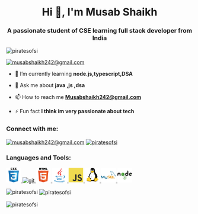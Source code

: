 <h1 align="center">Hi 👋, I'm Musab Shaikh</h1>
<h3 align="center">A passionate student of CSE learning full stack developer from India</h3>

<p align="left"> <img src="https://komarev.com/ghpvc/?username=piratesofsi&label=Profile%20views&color=0e75b6&style=flat" alt="piratesofsi" /> </p>

<p align="left"> <a href="https://twitter.com/musabshaikh242@gmail.com" target="blank"><img src="https://img.shields.io/twitter/follow/musabshaikh242@gmail.com?logo=twitter&style=for-the-badge" alt="musabshaikh242@gmail.com" /></a> </p>

- 🌱 I’m currently learning **node.js,typescript,DSA**

- 💬 Ask me about **java ,js ,dsa**

- 📫 How to reach me **Musabshaikh242@gmail.com**

- ⚡ Fun fact **I think im very passionate about tech**

<h3 align="left">Connect with me:</h3>
<p align="left">
<a href="https://twitter.com/musabshaikh242@gmail.com" target="blank"><img align="center" src="https://raw.githubusercontent.com/rahuldkjain/github-profile-readme-generator/master/src/images/icons/Social/twitter.svg" alt="musabshaikh242@gmail.com" height="30" width="40" /></a>
<a href="https://www.leetcode.com/piratesofsi" target="blank"><img align="center" src="https://raw.githubusercontent.com/rahuldkjain/github-profile-readme-generator/master/src/images/icons/Social/leet-code.svg" alt="piratesofsi" height="30" width="40" /></a>
</p>

<h3 align="left">Languages and Tools:</h3>
<p align="left"> <a href="https://www.w3schools.com/css/" target="_blank" rel="noreferrer"> <img src="https://raw.githubusercontent.com/devicons/devicon/master/icons/css3/css3-original-wordmark.svg" alt="css3" width="40" height="40"/> </a> <a href="https://git-scm.com/" target="_blank" rel="noreferrer"> <img src="https://www.vectorlogo.zone/logos/git-scm/git-scm-icon.svg" alt="git" width="40" height="40"/> </a> <a href="https://www.w3.org/html/" target="_blank" rel="noreferrer"> <img src="https://raw.githubusercontent.com/devicons/devicon/master/icons/html5/html5-original-wordmark.svg" alt="html5" width="40" height="40"/> </a> <a href="https://www.java.com" target="_blank" rel="noreferrer"> <img src="https://raw.githubusercontent.com/devicons/devicon/master/icons/java/java-original.svg" alt="java" width="40" height="40"/> </a> <a href="https://developer.mozilla.org/en-US/docs/Web/JavaScript" target="_blank" rel="noreferrer"> <img src="https://raw.githubusercontent.com/devicons/devicon/master/icons/javascript/javascript-original.svg" alt="javascript" width="40" height="40"/> </a> <a href="https://www.linux.org/" target="_blank" rel="noreferrer"> <img src="https://raw.githubusercontent.com/devicons/devicon/master/icons/linux/linux-original.svg" alt="linux" width="40" height="40"/> </a> <a href="https://www.mysql.com/" target="_blank" rel="noreferrer"> <img src="https://raw.githubusercontent.com/devicons/devicon/master/icons/mysql/mysql-original-wordmark.svg" alt="mysql" width="40" height="40"/> </a> <a href="https://nodejs.org" target="_blank" rel="noreferrer"> <img src="https://raw.githubusercontent.com/devicons/devicon/master/icons/nodejs/nodejs-original-wordmark.svg" alt="nodejs" width="40" height="40"/> </a> </p>

<p><img align="left" src="https://github-readme-stats.vercel.app/api/top-langs?username=piratesofsi&show_icons=true&locale=en&layout=compact" alt="piratesofsi" /></p>

<p>&nbsp;<img align="center" src="https://github-readme-stats.vercel.app/api?username=piratesofsi&show_icons=true&locale=en" alt="piratesofsi" /></p>

<p><img align="center" src="https://github-readme-streak-stats.herokuapp.com/?user=piratesofsi&" alt="piratesofsi" /></p>


